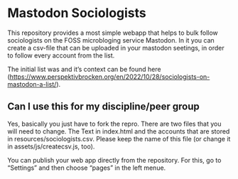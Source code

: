 # Mastodon Sociologists

This repository provides a most simple webapp that helps to bulk follow sociologists on the FOSS microbloging service Mastodon. In it you can create a csv-file that can be uploaded in your mastodon seetings, in order to follow every account from the list.

The initial list was and it’s context can be found here (https://www.perspektivbrocken.org/en/2022/10/28/sociologists-on-mastodon-a-list/).

## Can I use this for my discipline/peer group

Yes, basically you just have to fork the repro. There are two files that you will need to change. The Text in index.html and the accounts that are stored in resources/sociologists.csv. Please keep the name of this file (or change it in assets/js/createcsv.js, too).

You can publish your web app directly from the repository. For this, go to “Settings” and then choose “pages” in the left menue.
